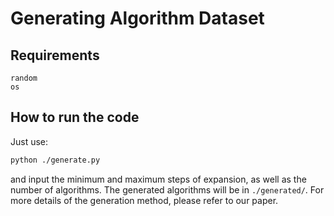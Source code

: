 # Generating Algorithm Dataset

## Requirements
```
random
os
```

## How to run the code

Just use:

```bash
python ./generate.py
```

and input the minimum and maximum steps of expansion, as well as the number of algorithms. The generated algorithms will be in `./generated/`. For more details of the generation method, please refer to our paper. 